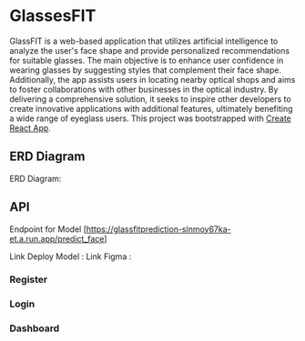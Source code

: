 # GlassesFIT 

GlassFIT is a web-based application that utilizes artificial intelligence to analyze the user's face shape and provide personalized recommendations for suitable glasses. The main objective is to enhance user confidence in wearing glasses by suggesting styles that complement their face shape. Additionally, the app assists users in locating nearby optical shops and aims to foster collaborations with other businesses in the optical industry. By delivering a comprehensive solution, it seeks to inspire other developers to create innovative applications with additional features, ultimately benefiting a wide range of eyeglass users. This project was bootstrapped with [Create React App](https://github.com/facebook/create-react-app).

## ERD Diagram

ERD Diagram: 

## API

Endpoint for Model
[https://glassfitprediction-slnmoy67ka-et.a.run.app/predict_face]

Link Deploy Model :
Link Figma        :

### Register

### Login

### Dashboard


